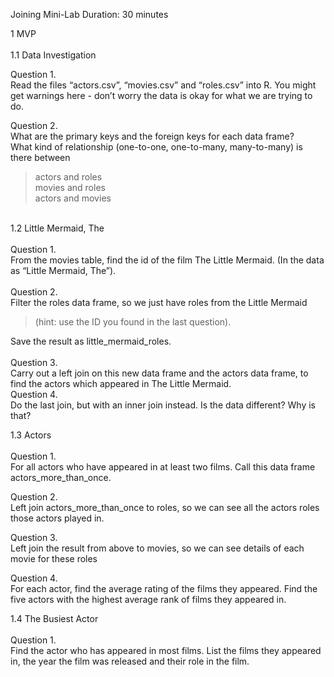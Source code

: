 Joining Mini-Lab
Duration: 30 minutes

1 MVP <br>
<br>
1.1 Data Investigation

Question 1.<br>
Read the files “actors.csv”, “movies.csv” and “roles.csv” into R.  You might get warnings here - don’t worry the data is okay for what we are trying to do.



Question 2.<br>
What are the primary keys and the foreign keys for each data frame?<br>
What kind of relationship (one-to-one, one-to-many, many-to-many) is there between
<blockquote>actors and roles<br>
movies and roles<br>
actors and movies<br>
</blockquote>

<br>
1.2 Little Mermaid, The<br>
<br>
Question 1.<br>
From the movies table, find the id of the film The Little Mermaid. (In the data as “Little Mermaid, The”).
<br>
<br>
Question 2.<br>
Filter the roles data frame, so we just have roles from the Little Mermaid
<blockquote>(hint: use the ID you found in the last question).</blockquote>
Save the result as little_mermaid_roles.
<br>
<br>
Question 3.<br>
Carry out a left join on this new data frame and the actors data frame, to find the actors which appeared in The Little Mermaid.

<br>
Question 4.<br>
Do the last join, but with an inner join instead. Is the data different? Why is that?



1.3 Actors<br>
<br>
Question 1.<br>
For all actors who have appeared in at least two films. Call this data frame actors_more_than_once.



Question 2.<br>
Left join actors_more_than_once to roles, so we can see all the actors roles those actors played in.



Question 3.<br>
Left join the result from above to movies, so we can see details of each movie for these roles

Question 4.<br>
For each actor, find the average rating of the films they appeared. Find the five actors with the highest average rank of films they appeared in.

1.4 The Busiest Actor<br>
<br>
Question 1.<br>
Find the actor who has appeared in most films. List the films they appeared in, the year the film was released and their role in the film.